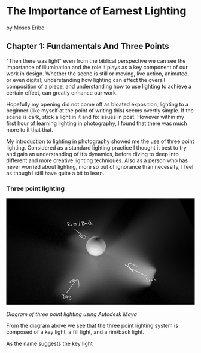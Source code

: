 # The Importance of Earnest Lighting 

by Moses Eribo

## Chapter 1: Fundamentals And Three Points

"Then there was light" even from the biblical perspective we can see the importance of illumination and the role it plays as a key component of our work in design. Whether the scene is still or moving, live action, animated, or even digital; understanding how lighting can effect the overall composition of a piece, and understanding how to use lighting to achieve a certain effect, can greatly enhance our work.

Hopefully my opening did not come off as bloated exposition, lighting to a beginner (like myself at the point of writing this) seems overtly simple. If the scene is dark, stick a light in it and fix issues in post. However within my first hour of learning lighting in photography, I found that there was much more to it that that.

My introduction to lighting  in photography showed me the use of three point lighting. Considered as a standard lighting practice I thought it best to try and gain an understanding of it’s dynamics, before diving to deep into different and more creative lighting techniques. Also as a person who has never worried about lighting, more so out of ignorance than necessity,  I feel as though I still have quite a bit to learn.

### Three point lighting

![three_point](diagrams/three_point.jpg)

*Diagram of three point lighting using Autodesk Maya*

From the diagram above we see that the three point lighting system is composed of  a key light, a fill light, and a rim/back light.

As the name suggests the key light 





